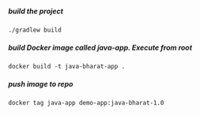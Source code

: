 ##### build the project

    ./gradlew build

##### build Docker image called java-app. Execute from root

    docker build -t java-bharat-app .
    
##### push image to repo 

    docker tag java-app demo-app:java-bharat-1.0
    
